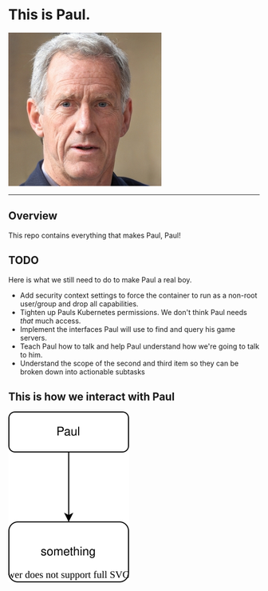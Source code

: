 # This is Paul.
![alt text](docs/images/small-paul.jpg)

---
## Overview
This repo contains everything that makes Paul, Paul!

## TODO
Here is what we still need to do to make Paul a real boy.

- Add security context settings to force the container to run as a non-root user/group and drop all capabilities.
- Tighten up Pauls Kubernetes permissions. We don't think Paul needs *that* much access.
- Implement the interfaces Paul will use to find and query his game servers.
- Teach Paul how to talk and help Paul understand how we're going to talk to him.
- Understand the scope of the second and third item so they can be broken down into actionable subtasks

## This is how we interact with Paul
![alt text](docs/paul.drawio.svg)